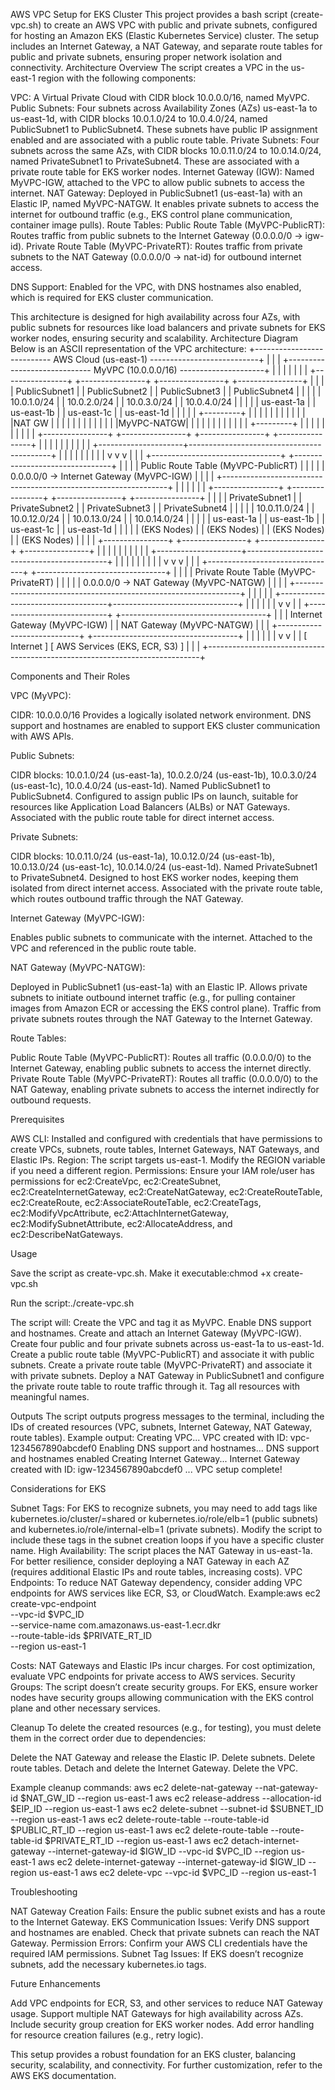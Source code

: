 AWS VPC Setup for EKS Cluster
This project provides a bash script (create-vpc.sh) to create an AWS VPC with public and private subnets, configured for hosting an Amazon EKS (Elastic Kubernetes Service) cluster. The setup includes an Internet Gateway, a NAT Gateway, and separate route tables for public and private subnets, ensuring proper network isolation and connectivity.
Architecture Overview
The script creates a VPC in the us-east-1 region with the following components:

VPC: A Virtual Private Cloud with CIDR block 10.0.0.0/16, named MyVPC.
Public Subnets: Four subnets across Availability Zones (AZs) us-east-1a to us-east-1d, with CIDR blocks 10.0.1.0/24 to 10.0.4.0/24, named PublicSubnet1 to PublicSubnet4. These subnets have public IP assignment enabled and are associated with a public route table.
Private Subnets: Four subnets across the same AZs, with CIDR blocks 10.0.11.0/24 to 10.0.14.0/24, named PrivateSubnet1 to PrivateSubnet4. These are associated with a private route table for EKS worker nodes.
Internet Gateway (IGW): Named MyVPC-IGW, attached to the VPC to allow public subnets to access the internet.
NAT Gateway: Deployed in PublicSubnet1 (us-east-1a) with an Elastic IP, named MyVPC-NATGW. It enables private subnets to access the internet for outbound traffic (e.g., EKS control plane communication, container image pulls).
Route Tables:
Public Route Table (MyVPC-PublicRT): Routes traffic from public subnets to the Internet Gateway (0.0.0.0/0 -> igw-id).
Private Route Table (MyVPC-PrivateRT): Routes traffic from private subnets to the NAT Gateway (0.0.0.0/0 -> nat-id) for outbound internet access.


DNS Support: Enabled for the VPC, with DNS hostnames also enabled, which is required for EKS cluster communication.

This architecture is designed for high availability across four AZs, with public subnets for resources like load balancers and private subnets for EKS worker nodes, ensuring security and scalability.
Architecture Diagram
Below is an ASCII representation of the VPC architecture:
+--------------------------- AWS Cloud (us-east-1) ---------------------------+
|                                                                            |
|  +----------------------------- MyVPC (10.0.0.0/16) ---------------------+  |
|  |                                                                      |  |
|  |  +----------------+  +----------------+  +----------------+  +----------------+  |
|  |  | PublicSubnet1  |  | PublicSubnet2  |  | PublicSubnet3  |  | PublicSubnet4  |  |
|  |  | 10.0.1.0/24   |  | 10.0.2.0/24   |  | 10.0.3.0/24   |  | 10.0.4.0/24   |  |
|  |  | us-east-1a     |  | us-east-1b     |  | us-east-1c     |  | us-east-1d     |  |
|  |  |  +---------+   |  |                |  |                |  |                |  |
|  |  |  |NAT GW   |   |  |                |  |                |  |                |  |
|  |  |  |MyVPC-NATGW| |  |                |  |                |  |                |  |
|  |  |  +---------+   |  |                |  |                |  |                |  |
|  |  +----------------+  +----------------+  +----------------+  +----------------+  |
|  |      |                     |                     |                     |        |
|  |      +---------------------+-------------------------------------------+        |
|  |                    |                     |                     |                 |
|  |                    v                     v                     v                 |
|  |  +--------------------------------+  +--------------------------------+        |
|  |  | Public Route Table (MyVPC-PublicRT)                             |        |
|  |  | 0.0.0.0/0 -> Internet Gateway (MyVPC-IGW)                       |        |
|  |  +----------------------------------------------------------------+        |
|  |                                                                            |
|  |  +----------------+  +----------------+  +----------------+  +----------------+  |
|  |  | PrivateSubnet1 |  | PrivateSubnet2 |  | PrivateSubnet3 |  | PrivateSubnet4 |  |
|  |  | 10.0.11.0/24  |  | 10.0.12.0/24  |  | 10.0.13.0/24  |  | 10.0.14.0/24  |  |
|  |  | us-east-1a    |  | us-east-1b    |  | us-east-1c    |  | us-east-1d    |  |
|  |  | (EKS Nodes)   |  | (EKS Nodes)   |  | (EKS Nodes)   |  | (EKS Nodes)   |  |
|  |  +----------------+  +----------------+  +----------------+  +----------------+  |
|  |      |                     |                     |                     |        |
|  |      +---------------------+-------------------------------------------+        |
|  |                    |                     |                     |                 |
|  |                    v                     v                     v                 |
|  |  +--------------------------------+  +--------------------------------+        |
|  |  | Private Route Table (MyVPC-PrivateRT)                            |        |
|  |  | 0.0.0.0/0 -> NAT Gateway (MyVPC-NATGW)                          |        |
|  |  +----------------------------------------------------------------+        |
|  |                                                                            |
|  +-----------------------------------+-------------------------------+          |
|                                      |                               |          |
|                                      v                               v          |
|  +----------------------------+  +------------------------------------+         |
|  | Internet Gateway (MyVPC-IGW) |  | NAT Gateway (MyVPC-NATGW)        |         |
|  +----------------------------+  +------------------------------------+         |
|               |                               |                                |
|               v                               v                                |
|           [ Internet ]                 [ AWS Services (EKS, ECR, S3) ]        |
|                                                                            |
+----------------------------------------------------------------------------+

Components and Their Roles

VPC (MyVPC):

CIDR: 10.0.0.0/16
Provides a logically isolated network environment.
DNS support and hostnames are enabled to support EKS cluster communication with AWS APIs.


Public Subnets:

CIDR blocks: 10.0.1.0/24 (us-east-1a), 10.0.2.0/24 (us-east-1b), 10.0.3.0/24 (us-east-1c), 10.0.4.0/24 (us-east-1d).
Named PublicSubnet1 to PublicSubnet4.
Configured to assign public IPs on launch, suitable for resources like Application Load Balancers (ALBs) or NAT Gateways.
Associated with the public route table for direct internet access.


Private Subnets:

CIDR blocks: 10.0.11.0/24 (us-east-1a), 10.0.12.0/24 (us-east-1b), 10.0.13.0/24 (us-east-1c), 10.0.14.0/24 (us-east-1d).
Named PrivateSubnet1 to PrivateSubnet4.
Designed to host EKS worker nodes, keeping them isolated from direct internet access.
Associated with the private route table, which routes outbound traffic through the NAT Gateway.


Internet Gateway (MyVPC-IGW):

Enables public subnets to communicate with the internet.
Attached to the VPC and referenced in the public route table.


NAT Gateway (MyVPC-NATGW):

Deployed in PublicSubnet1 (us-east-1a) with an Elastic IP.
Allows private subnets to initiate outbound internet traffic (e.g., for pulling container images from Amazon ECR or accessing the EKS control plane).
Traffic from private subnets routes through the NAT Gateway to the Internet Gateway.


Route Tables:

Public Route Table (MyVPC-PublicRT): Routes all traffic (0.0.0.0/0) to the Internet Gateway, enabling public subnets to access the internet directly.
Private Route Table (MyVPC-PrivateRT): Routes all traffic (0.0.0.0/0) to the NAT Gateway, enabling private subnets to access the internet indirectly for outbound requests.



Prerequisites

AWS CLI: Installed and configured with credentials that have permissions to create VPCs, subnets, route tables, Internet Gateways, NAT Gateways, and Elastic IPs.
Region: The script targets us-east-1. Modify the REGION variable if you need a different region.
Permissions: Ensure your IAM role/user has permissions for ec2:CreateVpc, ec2:CreateSubnet, ec2:CreateInternetGateway, ec2:CreateNatGateway, ec2:CreateRouteTable, ec2:CreateRoute, ec2:AssociateRouteTable, ec2:CreateTags, ec2:ModifyVpcAttribute, ec2:AttachInternetGateway, ec2:ModifySubnetAttribute, ec2:AllocateAddress, and ec2:DescribeNatGateways.

Usage

Save the script as create-vpc.sh.
Make it executable:chmod +x create-vpc.sh


Run the script:./create-vpc.sh


The script will:
Create the VPC and tag it as MyVPC.
Enable DNS support and hostnames.
Create and attach an Internet Gateway (MyVPC-IGW).
Create four public and four private subnets across us-east-1a to us-east-1d.
Create a public route table (MyVPC-PublicRT) and associate it with public subnets.
Create a private route table (MyVPC-PrivateRT) and associate it with private subnets.
Deploy a NAT Gateway in PublicSubnet1 and configure the private route table to route traffic through it.
Tag all resources with meaningful names.



Outputs
The script outputs progress messages to the terminal, including the IDs of created resources (VPC, subnets, Internet Gateway, NAT Gateway, route tables). Example output:
Creating VPC...
VPC created with ID: vpc-1234567890abcdef0
Enabling DNS support and hostnames...
DNS support and hostnames enabled
Creating Internet Gateway...
Internet Gateway created with ID: igw-1234567890abcdef0
...
VPC setup complete!

Considerations for EKS

Subnet Tags: For EKS to recognize subnets, you may need to add tags like kubernetes.io/cluster/<cluster-name>=shared or kubernetes.io/role/elb=1 (public subnets) and kubernetes.io/role/internal-elb=1 (private subnets). Modify the script to include these tags in the subnet creation loops if you have a specific cluster name.
High Availability: The script places the NAT Gateway in us-east-1a. For better resilience, consider deploying a NAT Gateway in each AZ (requires additional Elastic IPs and route tables, increasing costs).
VPC Endpoints: To reduce NAT Gateway dependency, consider adding VPC endpoints for AWS services like ECR, S3, or CloudWatch. Example:aws ec2 create-vpc-endpoint \
  --vpc-id $VPC_ID \
  --service-name com.amazonaws.us-east-1.ecr.dkr \
  --route-table-ids $PRIVATE_RT_ID \
  --region us-east-1


Costs: NAT Gateways and Elastic IPs incur charges. For cost optimization, evaluate VPC endpoints for private access to AWS services.
Security Groups: The script doesn’t create security groups. For EKS, ensure worker nodes have security groups allowing communication with the EKS control plane and other necessary services.

Cleanup
To delete the created resources (e.g., for testing), you must delete them in the correct order due to dependencies:

Delete the NAT Gateway and release the Elastic IP.
Delete subnets.
Delete route tables.
Detach and delete the Internet Gateway.
Delete the VPC.

Example cleanup commands:
aws ec2 delete-nat-gateway --nat-gateway-id $NAT_GW_ID --region us-east-1
aws ec2 release-address --allocation-id $EIP_ID --region us-east-1
aws ec2 delete-subnet --subnet-id $SUBNET_ID --region us-east-1
aws ec2 delete-route-table --route-table-id $PUBLIC_RT_ID --region us-east-1
aws ec2 delete-route-table --route-table-id $PRIVATE_RT_ID --region us-east-1
aws ec2 detach-internet-gateway --internet-gateway-id $IGW_ID --vpc-id $VPC_ID --region us-east-1
aws ec2 delete-internet-gateway --internet-gateway-id $IGW_ID --region us-east-1
aws ec2 delete-vpc --vpc-id $VPC_ID --region us-east-1

Troubleshooting

NAT Gateway Creation Fails: Ensure the public subnet exists and has a route to the Internet Gateway.
EKS Communication Issues: Verify DNS support and hostnames are enabled. Check that private subnets can reach the NAT Gateway.
Permission Errors: Confirm your AWS CLI credentials have the required IAM permissions.
Subnet Tag Issues: If EKS doesn’t recognize subnets, add the necessary kubernetes.io tags.

Future Enhancements

Add VPC endpoints for ECR, S3, and other services to reduce NAT Gateway usage.
Support multiple NAT Gateways for high availability across AZs.
Include security group creation for EKS worker nodes.
Add error handling for resource creation failures (e.g., retry logic).

This setup provides a robust foundation for an EKS cluster, balancing security, scalability, and connectivity. For further customization, refer to the AWS EKS documentation.


